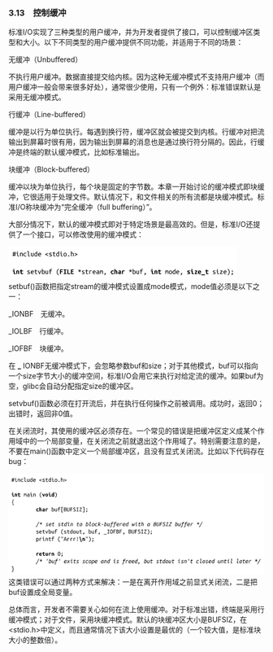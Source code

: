 ### 3.13　控制缓冲

标准I/O实现了三种类型的用户缓冲，并为开发者提供了接口，可以控制缓冲区类型和大小。以下不同类型的用户缓冲提供不同功能，并适用于不同的场景：

无缓冲（Unbuffered）

不执行用户缓冲。数据直接提交给内核。因为这种无缓冲模式不支持用户缓冲（而用户缓冲一般会带来很多好处），通常很少使用，只有一个例外：标准错误默认是采用无缓冲模式。

行缓冲（Line-buffered）

缓冲是以行为单位执行。每遇到换行符，缓冲区就会被提交到内核。行缓冲对把流输出到屏幕时很有用，因为输出到屏幕的消息也是通过换行符分隔的。因此，行缓冲是终端的默认缓冲模式，比如标准输出。

块缓冲（Block-buffered）

缓冲以块为单位执行，每个块是固定的字节数。本章一开始讨论的缓冲模式即块缓冲，它很适用于处理文件。默认情况下，和文件相关的所有流都是块缓冲模式。标准I/O称块缓冲为“完全缓冲（full buffering）”。

大部分情况下，默认的缓冲模式即对于特定场景是最高效的。但是，标准I/O还提供了一个接口，可以修改使用的缓冲模式：



![121.png](../images/121.png)
setbuf()函数把指定stream的缓冲模式设置成mode模式，mode值必须是以下之一：

_IONBF　无缓冲。

_IOLBF　行缓冲。

_IOFBF　块缓冲。

在 **_** IONBF无缓冲模式下，会忽略参数buf和size；对于其他模式，buf可以指向一个size字节大小的缓冲空间，标准I/O会用它来执行对给定流的缓冲。如果buf为空，glibc会自动分配指定size的缓冲区。

setvbuf()函数必须在打开流后，并在执行任何操作之前被调用。成功时，返回0；出错时，返回非0值。

在关闭流时，其使用的缓冲区必须存在。一个常见的错误是把缓冲区定义成某个作用域中的一个局部变量，在关闭流之前就退出这个作用域了。特别需要注意的是，不要在main()函数中定义一个局部缓冲区，且没有显式关闭流。比如以下代码存在bug：



![122.png](../images/122.png)
这类错误可以通过两种方式来解决：一是在离开作用域之前显式关闭流，二是把buf设置成全局变量。

总体而言，开发者不需要关心如何在流上使用缓冲。对于标准出错，终端是采用行缓冲模式；对于文件，采用块缓冲模式。默认的块缓冲区大小是BUFSIZ，在<stdio.h>中定义，而且通常情况下该大小设置是最优的（一个较大值，是标准块大小的整数倍）。

